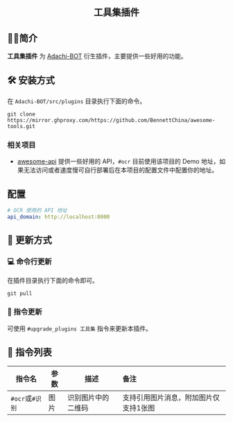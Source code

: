 <h2 align="center">工具集插件</h2>

## 🧑‍💻简介

**工具集插件** 为 [Adachi-BOT](https://github.com/SilveryStar/Adachi-BOT)
衍生插件，主要提供一些好用的功能。

## 🛠️ 安装方式

在 `Adachi-BOT/src/plugins` 目录执行下面的命令。

```shell
git clone https://mirror.ghproxy.com/https://github.com/BennettChina/awesome-tools.git
```

### 相关项目

- [awesome-api](https://github.com/BennettChina/awesome-api) 提供一些好用的 API，`#ocr` 目前使用该项目的 Demo
  地址，如果无法访问或者速度慢可自行部署后在本项目的配置文件中配置你的地址。

## 配置

```yaml
# OCR 使用的 API 地址
api_domain: http://localhost:8000
```

## 🎁 更新方式

### 💻 命令行更新

在插件目录执行下面的命令即可。

```shell
git pull
```

### 📱 指令更新

可使用 `#upgrade_plugins 工具集` 指令来更新本插件。

## 🧰 指令列表

| 指令名          | 参数 | 描述        | 备注                  | 
|--------------|----|-----------|:--------------------|
| `#ocr`或`#识别` | 图片 | 识别图片中的二维码 | 支持引用图片消息，附加图片仅支持1张图 |